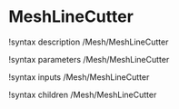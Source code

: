 # MeshLineCutter

!syntax description /Mesh/MeshLineCutter

!syntax parameters /Mesh/MeshLineCutter

!syntax inputs /Mesh/MeshLineCutter

!syntax children /Mesh/MeshLineCutter
